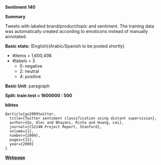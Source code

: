 **Sentiment 140**

**Summary**

Tweets with labeled brand/product/topic and sentiment.
The training data was automatically created according to emoticons instead of manually annotated.

**Basic stats:**
(English)(Arabic/Spanish to be posted shortly)
+ \#items = 1,600,498
+ \#labels = 3
    - 0: negative
    - 2: neutral
    - 4: positive

**Basic Unit**: paragraph

**Split: train:test = 1600000 : 500**

**bibtex**
```
@article{go2009twitter,
  title={Twitter sentiment classification using distant supervision},
  author={Go, Alec and Bhayani, Richa and Huang, Lei},
  journal={CS224N Project Report, Stanford},
  volume={1},
  number={2009},
  pages={12},
  year={2009}
}
```

[**Webpage**](http://help.sentiment140.com/home)


